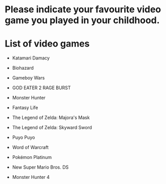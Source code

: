 # Please indicate your favourite video game you played in your childhood.

# List of video games
- Katamari Damacy
- Biohazard

- Gameboy Wars
- GOD EATER 2 RAGE BURST
- Monster Hunter
- Fantasy Life
- The Legend of Zelda: Majora's Mask
- The Legend of Zelda: Skyward Sword
- Puyo Puyo
- Word of Warcraft
- Pokémon Platinum
- New Super Mario Bros. DS
- Monster Hunter 4
